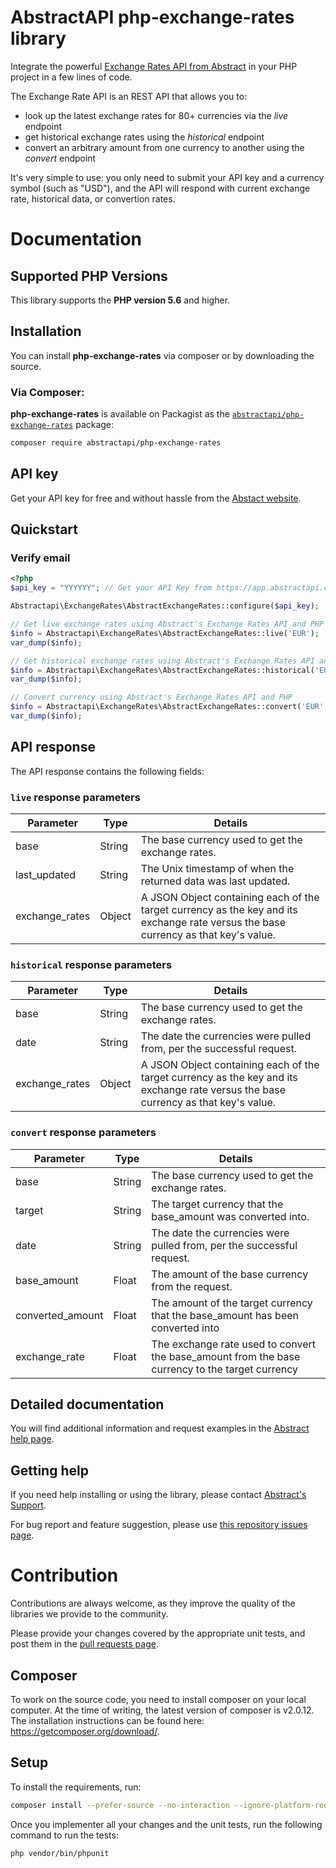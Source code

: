 # AbstractAPI php-exchange-rates library

Integrate the powerful [Exchange Rates API from Abstract](https://www.abstractapi.com/exchange-rate-api) in your PHP project in a few lines of code.

The Exchange Rate API is an REST API that allows you to:

- look up the latest exchange rates for 80+ currencies via the *live* endpoint
- get historical exchange rates using the *historical* endpoint
- convert an arbitrary amount from one currency to another using the *convert* endpoint

It's very simple to use: you only need to submit your API key and a currency symbol (such as "USD"), and the API will respond with current exchange rate, historical data, or convertion rates.

# Documentation

## Supported PHP Versions

This library supports the **PHP version 5.6** and higher.

## Installation

You can install **php-exchange-rates** via composer or by downloading the source.

### Via Composer:

**php-exchange-rates** is available on Packagist as the
[`abstractapi/php-exchange-rates`](https://packagist.org/packages/abstractapi/php-exchange-rates) package:

```bash
composer require abstractapi/php-exchange-rates
```

## API key

Get your API key for free and without hassle from the [Abstact website](https://app.abstractapi.com/users/signup?target=/api/exchange-rates/pricing/select).

## Quickstart

### Verify email

```php
<?php
$api_key = "YYYYYY"; // Get your API Key from https://app.abstractapi.com/api/exchange-rates/documentation

Abstractapi\ExchangeRates\AbstractExchangeRates::configure($api_key);

// Get live exchange rates using Abstract's Exchange Rates API and PHP
$info = Abstractapi\ExchangeRates\AbstractExchangeRates::live('EUR');
var_dump($info);

// Get historical exchange rates using Abstract's Exchange Rates API and PHP
$info = Abstractapi\ExchangeRates\AbstractExchangeRates::historical('EUR', '2021-05-01');
var_dump($info);

// Convert currency using Abstract's Exchange Rates API and PHP
$info = Abstractapi\ExchangeRates\AbstractExchangeRates::convert('EUR', 'USD');
var_dump($info);
```

## API response

The API response contains the following fields:

### `live` response parameters
| Parameter| Type| Details |
| - | - | - |
| base | String | The base currency used to get the exchange rates. |
| last_updated | String | The Unix timestamp of when the returned data was last updated. |
| exchange_rates | Object | A JSON Object containing each of the target currency as the key and its exchange rate versus the base currency as that key's value. |

### `historical` response parameters

| Parameter | Type | Details |
| - | - | - |
| base | String | The base currency used to get the exchange rates. |
| date | String | The date the currencies were pulled from, per the successful request. |
| exchange_rates | Object | A JSON Object containing each of the target currency as the key and its exchange rate versus the base currency as that key's value. |

### `convert` response parameters

| Parameter | Type | Details |
| - | - | - |
| base | String | The base currency used to get the exchange rates. |
| target | String | The target currency that the base_amount was converted into. |
| date | String | The date the currencies were pulled from, per the successful request. |
| base_amount | Float | The amount of the base currency from the request. |
| converted_amount | Float | The amount of the target currency that the base_amount has been converted into |
| exchange_rate | Float | The exchange rate used to convert the base_amount from the base currency to the target currency |

## Detailed documentation

You will find additional information and request examples in the [Abstract help page](https://app.abstractapi.com/api/exchange-rates/documentation).

## Getting help

If you need help installing or using the library, please contact [Abstract's Support](https://app.abstractapi.com/api/exchange-rates/support).

For bug report and feature suggestion, please use [this repository issues page](https://github.com/abstractapi/php-exchange-rates/issues).

# Contribution

Contributions are always welcome, as they improve the quality of the libraries we provide to the community.

Please provide your changes covered by the appropriate unit tests, and post them in the [pull requests page](https://github.com/abstractapi/php-exchange-rates/pulls).

## Composer

To work on the source code, you need to install composer on your local computer. At the time of writing, the latest version of composer is v2.0.12. The installation instructions can be found here: https://getcomposer.org/download/.

## Setup

To install the requirements, run:

```bash
composer install --prefer-source --no-interaction --ignore-platform-reqs
```

Once you implementer all your changes and the unit tests, run the following command to run the tests:

```bash
php vendor/bin/phpunit
```
